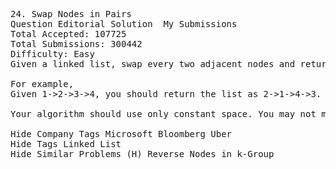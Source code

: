 <pre>
24. Swap Nodes in Pairs  
Question Editorial Solution  My Submissions
Total Accepted: 107725
Total Submissions: 300442
Difficulty: Easy
Given a linked list, swap every two adjacent nodes and return its head.

For example,
Given 1->2->3->4, you should return the list as 2->1->4->3.

Your algorithm should use only constant space. You may not modify the values in the list, only nodes itself can be changed.

Hide Company Tags Microsoft Bloomberg Uber
Hide Tags Linked List
Hide Similar Problems (H) Reverse Nodes in k-Group

</pre>

